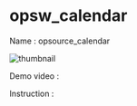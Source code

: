 # opsw_calendar

Name : opsource_calendar

![thumbnail](https://user-images.githubusercontent.com/82808715/143770597-e3c3c8b2-8f74-4aa3-8787-06505d7d1815.png)


Demo video :

Instruction : 
